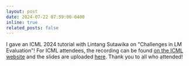 ```yaml
---
layout: post
date: 2024-07-22 07:59:00-0400
inline: true
related_posts: false
---
```


I gave an ICML 2024 tutorial with Lintang Sutawika on "Challenges in LM Evaluation"! For ICML attendees, the recording can be found [on the ICML website](https://icml.cc/virtual/2024/tutorial/35227) and the slides are uploaded [here](https://github.com/lm-evaluation-challenges/lm-evaluation-challenges.github.io/blob/main/%5BMain%5D%20ICML%20Tutorial%202024%20-%20Challenges%20in%20LM%20Evaluation.pdf). Thank you to all who attended!